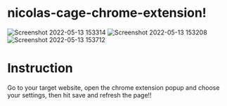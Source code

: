 # nicolas-cage-chrome-extension!

![Screenshot 2022-05-13 153314](https://user-images.githubusercontent.com/73640959/168283987-203bc489-c5a8-4c8f-97f1-c91f65bc9c77.png)
![Screenshot 2022-05-13 153208](https://user-images.githubusercontent.com/73640959/168284003-a325371d-4f83-4d64-b861-2812e059cf0e.png)
![Screenshot 2022-05-13 153712](https://user-images.githubusercontent.com/73640959/168284540-3248908b-edf4-41df-a3e4-01a671774cd4.png)


# Instruction
Go to your target website, open the chrome extension popup and choose your settings, then hit save and refresh the page!!
